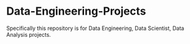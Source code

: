 # Data-Engineering-Projects

Specifically this repository is for Data Engineering, Data Scientist, Data Analysis projects.
